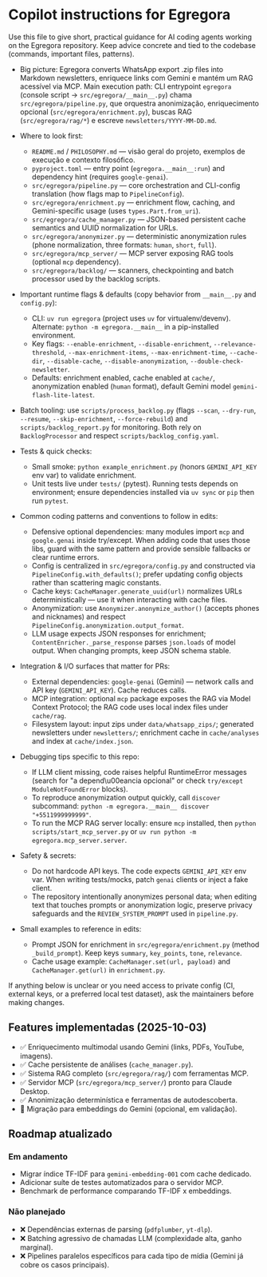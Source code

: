 # Copilot instructions for Egregora

Use this file to give short, practical guidance for AI coding agents working on the Egregora repository.
Keep advice concrete and tied to the codebase (commands, important files, patterns).

- Big picture: Egregora converts WhatsApp export .zip files into Markdown newsletters, enriquece links com Gemini e mantém um RAG acessível via MCP. Main execution path: CLI entrypoint `egregora` (console script -> `src/egregora/__main__.py`) chama `src/egregora/pipeline.py`, que orquestra anonimização, enriquecimento opcional (`src/egregora/enrichment.py`), buscas RAG (`src/egregora/rag/*`) e escreve `newsletters/YYYY-MM-DD.md`.

- Where to look first:
  - `README.md` / `PHILOSOPHY.md` — visão geral do projeto, exemplos de execução e contexto filosófico.
  - `pyproject.toml` — entry point (`egregora.__main__:run`) and dependency hint (requires `google-genai`).
  - `src/egregora/pipeline.py` — core orchestration and CLI-config translation (how flags map to `PipelineConfig`).
  - `src/egregora/enrichment.py` — enrichment flow, caching, and Gemini-specific usage (uses `types.Part.from_uri`).
  - `src/egregora/cache_manager.py` — JSON-based persistent cache semantics and UUID normalization for URLs.
  - `src/egregora/anonymizer.py` — deterministic anonymization rules (phone normalization, three formats: `human`, `short`, `full`).
  - `src/egregora/mcp_server/` — MCP server exposing RAG tools (optional `mcp` dependency).
  - `src/egregora/backlog/` — scanners, checkpointing and batch processor used by the backlog scripts.

- Important runtime flags & defaults (copy behavior from `__main__.py` and `config.py`):
  - CLI: `uv run egregora` (project uses `uv` for virtualenv/devenv). Alternate: `python -m egregora.__main__` in a pip-installed environment.
  - Key flags: `--enable-enrichment`, `--disable-enrichment`, `--relevance-threshold`, `--max-enrichment-items`, `--max-enrichment-time`, `--cache-dir`, `--disable-cache`, `--disable-anonymization`, `--double-check-newsletter`.
  - Defaults: enrichment enabled, cache enabled at `cache/`, anonymization enabled (`human` format), default Gemini model `gemini-flash-lite-latest`.
- Batch tooling: use `scripts/process_backlog.py` (flags `--scan`, `--dry-run`, `--resume`, `--skip-enrichment`, `--force-rebuild`) and `scripts/backlog_report.py` for monitoring. Both rely on `BacklogProcessor` and respect `scripts/backlog_config.yaml`.

- Tests & quick checks:
  - Small smoke: `python example_enrichment.py` (honors `GEMINI_API_KEY` env var) to validate enrichment.
  - Unit tests live under `tests/` (pytest). Running tests depends on environment; ensure dependencies installed via `uv sync` or `pip` then run `pytest`.

- Common coding patterns and conventions to follow in edits:
  - Defensive optional dependencies: many modules import `mcp` and `google.genai` inside try/except. When adding code that uses those libs, guard with the same pattern and provide sensible fallbacks or clear runtime errors.
  - Config is centralized in `src/egregora/config.py` and constructed via `PipelineConfig.with_defaults()`; prefer updating config objects rather than scattering magic constants.
  - Cache keys: `CacheManager.generate_uuid(url)` normalizes URLs deterministically — use it when interacting with cache files.
  - Anonymization: use `Anonymizer.anonymize_author()` (accepts phones and nicknames) and respect `PipelineConfig.anonymization.output_format`.
  - LLM usage expects JSON responses for enrichment; `ContentEnricher._parse_response` parses `json.loads` of model output. When changing prompts, keep JSON schema stable.

- Integration & I/O surfaces that matter for PRs:
  - External dependencies: `google-genai` (Gemini) — network calls and API key (`GEMINI_API_KEY`). Cache reduces calls.
  - MCP integration: optional `mcp` package exposes the RAG via Model Context Protocol; the RAG code uses local index files under `cache/rag`.
  - Filesystem layout: input zips under `data/whatsapp_zips/`; generated newsletters under `newsletters/`; enrichment cache in `cache/analyses` and index at `cache/index.json`.

- Debugging tips specific to this repo:
  - If LLM client missing, code raises helpful RuntimeError messages (search for "a depend\u00eancia opcional" or check `try/except ModuleNotFoundError` blocks).
  - To reproduce anonymization output quickly, call `discover` subcommand: `python -m egregora.__main__ discover "+5511999999999"`.
  - To run the MCP RAG server locally: ensure `mcp` installed, then `python scripts/start_mcp_server.py` or `uv run python -m egregora.mcp_server.server`.

- Safety & secrets:
  - Do not hardcode API keys. The code expects `GEMINI_API_KEY` env var. When writing tests/mocks, patch `genai` clients or inject a fake client.
  - The repository intentionally anonymizes personal data; when editing text that touches prompts or anonymization logic, preserve privacy safeguards and the `REVIEW_SYSTEM_PROMPT` used in `pipeline.py`.

- Small examples to reference in edits:
  - Prompt JSON for enrichment in `src/egregora/enrichment.py` (method `_build_prompt`). Keep keys `summary`, `key_points`, `tone`, `relevance`.
  - Cache usage example: `CacheManager.set(url, payload)` and `CacheManager.get(url)` in `enrichment.py`.

If anything below is unclear or you need access to private config (CI, external keys, or a preferred local test dataset), ask the maintainers before making changes.

## Features implementadas (2025-10-03)

- ✅ Enriquecimento multimodal usando Gemini (links, PDFs, YouTube, imagens).
- ✅ Cache persistente de análises (`cache_manager.py`).
- ✅ Sistema RAG completo (`src/egregora/rag/`) com ferramentas MCP.
- ✅ Servidor MCP (`src/egregora/mcp_server/`) pronto para Claude Desktop.
- ✅ Anonimização determinística e ferramentas de autodescoberta.
- 🔄 Migração para embeddings do Gemini (opcional, em validação).

## Roadmap atualizado

### Em andamento
- Migrar índice TF-IDF para `gemini-embedding-001` com cache dedicado.
- Adicionar suíte de testes automatizados para o servidor MCP.
- Benchmark de performance comparando TF-IDF x embeddings.

### Não planejado
- ❌ Dependências externas de parsing (`pdfplumber`, `yt-dlp`).
- ❌ Batching agressivo de chamadas LLM (complexidade alta, ganho marginal).
- ❌ Pipelines paralelos específicos para cada tipo de mídia (Gemini já cobre os casos principais).
